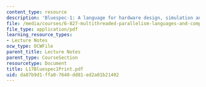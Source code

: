 ```yaml
---
content_type: resource
description: 'Bluespec-1: A language for hardware design, simulation and synthesis'
file: /media/courses/6-827-multithreaded-parallelism-languages-and-compilers-fall-2002/da87b9d1ffa07640dd81ed2a01b21402_L17Bluespec1Print.pdf
file_type: application/pdf
learning_resource_types:
- Lecture Notes
ocw_type: OCWFile
parent_title: Lecture Notes
parent_type: CourseSection
resourcetype: Document
title: L17Bluespec1Print.pdf
uid: da87b9d1-ffa0-7640-dd81-ed2a01b21402
---
```


